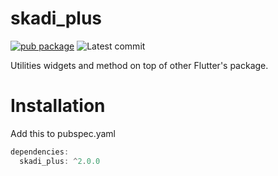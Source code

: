 # skadi_plus

[![pub package](https://img.shields.io/badge/pub-2.0.0-blueviolet.svg)](https://pub.dev/packages/skadi_plus) ![Latest commit](https://badgen.net/github/last-commit/lynical-software/skadi_plus)

Utilities widgets and method on top of other Flutter's package.

# Installation

Add this to pubspec.yaml

```dart
dependencies:
  skadi_plus: ^2.0.0
```